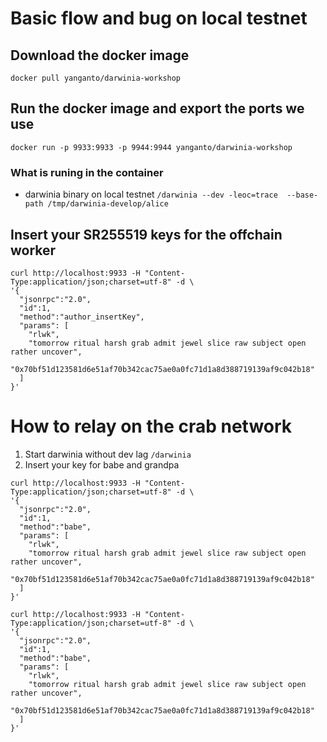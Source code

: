# Basic flow and bug on local testnet
## Download the docker image
`docker pull yanganto/darwinia-workshop`

## Run the docker image and export the ports we use
`docker run -p 9933:9933 -p 9944:9944 yanganto/darwinia-workshop`

### What is runing in the container
- darwinia binary on local testnet
  `/darwinia --dev -leoc=trace  --base-path /tmp/darwinia-develop/alice`


## Insert your SR255519 keys for the offchain worker
```
curl http://localhost:9933 -H "Content-Type:application/json;charset=utf-8" -d \
'{
  "jsonrpc":"2.0",
  "id":1,
  "method":"author_insertKey",
  "params": [
    "rlwk",
    "tomorrow ritual harsh grab admit jewel slice raw subject open rather uncover",
    "0x70bf51d123581d6e51af70b342cac75ae0a0fc71d1a8d388719139af9c042b18"
  ]
}' 
```

# How to relay on the crab network
1. Start darwinia without dev lag
  `/darwinia`
1. Insert your key for babe and grandpa
```
curl http://localhost:9933 -H "Content-Type:application/json;charset=utf-8" -d \
'{
  "jsonrpc":"2.0",
  "id":1,
  "method":"babe",
  "params": [
    "rlwk",
    "tomorrow ritual harsh grab admit jewel slice raw subject open rather uncover",
    "0x70bf51d123581d6e51af70b342cac75ae0a0fc71d1a8d388719139af9c042b18"
  ]
}' 
```
```
curl http://localhost:9933 -H "Content-Type:application/json;charset=utf-8" -d \
'{
  "jsonrpc":"2.0",
  "id":1,
  "method":"babe",
  "params": [
    "rlwk",
    "tomorrow ritual harsh grab admit jewel slice raw subject open rather uncover",
    "0x70bf51d123581d6e51af70b342cac75ae0a0fc71d1a8d388719139af9c042b18"
  ]
}' 
```
